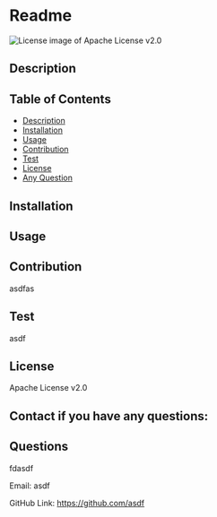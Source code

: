 # Readme

<img src="https://img.shields.io/badge/License-Apache License v2.0-blue.svg" alt="License image of Apache License v2.0" />
  
  
## Description


## Table of Contents
* [Description](#description)
* [Installation](#installation)
* [Usage](#usage)
* [Contribution](#contribution)
* [Test](#test)
* [License](#license)
* [Any Question](#questions)

## Installation


## Usage


## Contribution
asdfas

## Test
asdf

## License
Apache License v2.0

## Contact if you have any questions:

## Questions
fdasdf

Email:
asdf

GitHub Link:
https://github.com/asdf
